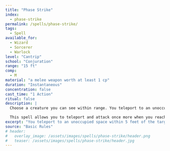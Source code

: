 ```yaml
---
title: "Phase Strike"
index:
  - phase-strike
permalink: /spells/phase-strike/
tags:
  - Spell
available_for:
  - Wizard
  - Sorcerer
  - Warlock
level: "Cantrip"
school: "Conjuration"
range: "15 ft"
comp:
  - M
material: "a melee weapon worth at least 1 cp"
duration: "Instantaneous"
concentration: false
cast_time: "1 Action"
ritual: false
description: |
  Choose a creature you can see within range. You teleport to an unoccupied space within 5 feet of the target. Immediately after you arrive, you make a melee attack with the weapon used in the spell's casting. If there is no unoccupied space within 5 feet of the target, the spell fails.

  This spell allows you to teleport and attack once more when you reach certain levels: twice at 5th level, three times at 11th level, and four times at 17th level. You cannot target the same creature more than once in a row. The spell ends if there are no valid targets.
excerpt: "You teleport to an unoccupied space within 5 feet of the target. Immediately after you arrive, you make a melee attack with the weapon used in the spell's casting."
source: "Basic Rules"
# header:
#   overlay_image: /assets/images/spells/phase-strike/header.png
#   teaser: /assets/images/spells/phase-strike/header.jpg
---
```

